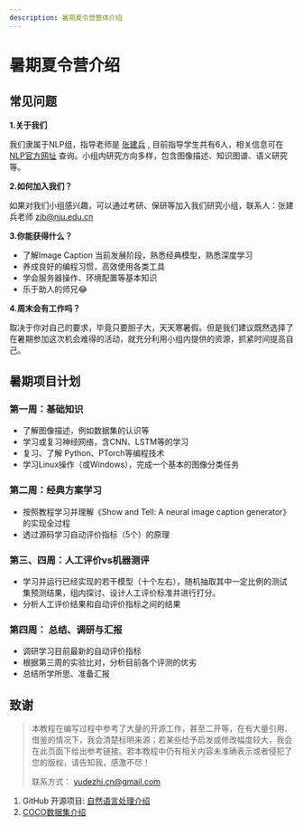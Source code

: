 ```yaml
---
description: 暑期夏令营整体介绍
---
```


# 暑期夏令营介绍

## 常见问题

**1.关于我们**

我们隶属于NLP组，指导老师是 [张建兵](https://cs.nju.edu.cn/zhangjb/) , 目前指导学生共有6人，相关信息可在[NLP官方网址](http://nlp.nju.edu.cn/homepage/) 查询。小组内研究方向多样，包含图像描述、知识图谱、语义研究等。

**2.如何加入我们？**

如果对我们小组感兴趣，可以通过考研、保研等加入我们研究小组，联系人：张建兵老师 [zjb@nju.edu.cn](mailto:zjb@nju.edu.cn)

**3.你能获得什么？**

* 了解Image Caption 当前发展阶段，熟悉经典模型，熟悉深度学习
* 养成良好的编程习惯，高效使用各类工具
* 学会服务器操作、环境配置等基本知识
* 乐于助人的师兄:joy:

**4.周末会有工作吗？**

取决于你对自己的要求，毕竟只要胆子大，天天寒暑假。但是我们建议既然选择了在暑期参加这次机会难得的活动，就充分利用小组内提供的资源，抓紧时间提高自己。

## 暑期项目计划

### 第一周：基础知识

* 了解图像描述，例如数据集的认识等
* 学习或复习神经网络，含CNN、LSTM等的学习
* 复习、了解 Python、PTorch等编程技术
* 学习Linux操作（或Windows），完成一个基本的图像分类任务

### 第二周：经典方案学习

* 按照教程学习并理解《Show and Tell: A neural image caption generator》的实现全过程
* 透过源码学习自动评价指标（5个）的原理

### 第三、四周：人工评价vs机器测评

* 学习并运行已经实现的若干模型（十个左右），随机抽取其中一定比例的测试集预测结果，组内探讨、设计人工评价标准并进行打分。
* 分析人工评价结果和自动评价指标之间的结果

### 第四周： 总结、调研与汇报

* 调研学习目前最新的自动评价指标
* 根据第三周的实验比对，分析目前各个评测的优劣
* 总结所学所思、准备汇报

## 致谢

> 本教程在编写过程中参考了大量的开源工作，甚至二开等，在有大量引用、借鉴的情况下，我会清楚标明来源；若某些给予启发或修改幅度较大，我会在此页面下给出参考链接。若本教程中仍有相关内容未准确表示或者侵犯了您的版权，请告知我，感激不尽！
>
> 联系方式： yudezhi.cn@gmail.com

1. GitHub 开源项目: [自然语言处理介绍](https://github.com/NLP-LOVE/ML-NLP/tree/master/NLP/16.%20NLP)
2. [COCO数据集介绍](https://blog.csdn.net/qq_41185868/article/details/82939959)

